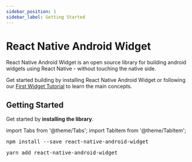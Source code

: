 ```yaml
---
sidebar_position: 1
sidebar_label: Getting Started
---
```


# React Native Android Widget

React Native Android Widget is an open source library for building android widgets using React Native - without touching the native side.

Get started building by installing React Native Android Widget or following our [First Widget Tutorial](./tutorial/widget-design.md) to learn the main concepts.

## Getting Started

Get started by **installing the library**.

import Tabs from '@theme/Tabs';
import TabItem from '@theme/TabItem';

<Tabs>
  <TabItem value="npm" label="npm" default>
    <pre>npm install --save react-native-android-widget</pre>
  </TabItem>
  <TabItem value="yarn" label="yarn">
    <pre>yarn add react-native-android-widget</pre>
  </TabItem>
</Tabs>
